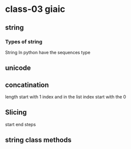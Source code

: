 # class-03 giaic
## string
### Types of string

String In python have the sequences type 

## unicode
## 
## concatination
length start with 1 index and in the list index start with the 0
## Slicing
start  end steps
## string class methods

